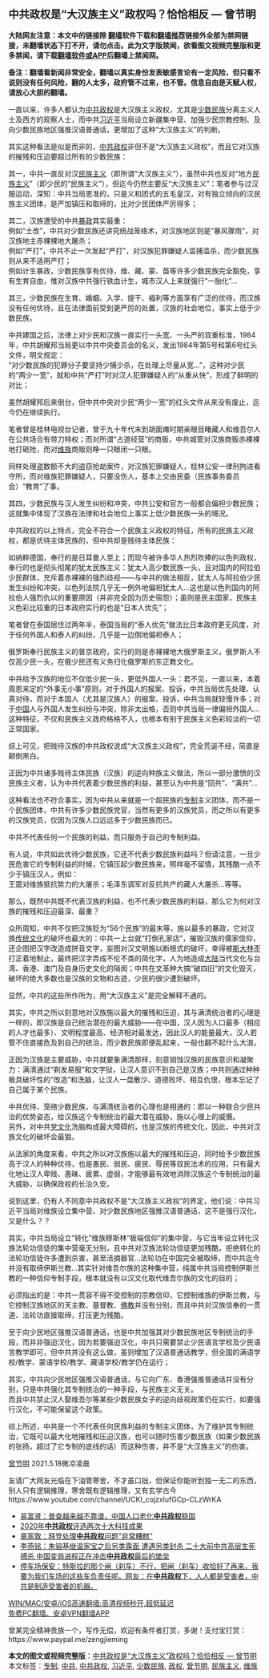  <h2>中共政权是“大汉族主义”政权吗？恰恰相反 — 曾节明</h2> <p class="notice"><b>大陆网友注意：本文中的链接除 <a href="https://github.com/bannedbook/fanqiang" >翻墙</a>软件下载和<a href="https://github.com/killgcd/justmysocks/blob/master/README.md">翻墙推荐</a>链接外全部为禁网链接，未翻墙状态下打不开，请勿点击。此为文字版禁闻，欲看图文视频完整版和更多禁闻，请下载<a href="https://github.com/bannedbook/fanqiang">翻墙软件或APP</a>后翻墙上禁闻网。</p><p>备注：翻墙看新闻非常安全，翻墙以真实身份发表敏感言论有一定风险，但只看不说则没有任何风险，翻的人太多，政府管不过来，也不管。信息自由是天赋人权，请放心大胆的翻墙。</b></p>  <div class="entry"> <p></p> <p>一直以来，许多人都认为<a href="https://www.bannedbook.org/bnews/tag/%e4%b8%ad%e5%85%b1/" class="st_tag internal_tag" rel="tag" title="标签 中共 下的日志">中共</a><a href="https://www.bannedbook.org/bnews/tag/%e6%94%bf%e6%9d%83/" class="st_tag internal_tag" rel="tag" title="标签 政权 下的日志">政权</a>是大汉族主义政权，尤其是<a href="https://www.bannedbook.org/bnews/tag/%E5%B0%91%E6%95%B0%E6%B0%91%E6%97%8F/" class="st_tag internal_tag" rel="tag" title="标签 少数民族 下的日志">少数民族</a>分离主义人士及西方的观察人士，而中共<a href="https://www.bannedbook.org/bnews/tag/%e4%b9%a0%e8%bf%91%e5%b9%b3/" class="st_tag internal_tag" rel="tag" title="标签 习近平 下的日志">习近平</a>当局设立新疆集中营、加强少民宗教控制、及向少数民族地区强推汉语普通话，更增加了这种“大汉族主义”的判断。</p> <p>其实这种看法是似是而非的，<a href="https://www.bannedbook.org/bnews/tag/%e4%b8%ad%e5%85%b1%e6%94%bf%e6%9d%83/" class="st_tag internal_tag" rel="tag" title="标签 中共政权 下的日志">中共政权</a>非但不是“大汉族主义政权”，而且它对汉族的摧残和压迫要超过所有的少数民族：</p> <p>其一，中共一直反对汉<span class='wp_keywordlink'><a href="https://www.bannedbook.org/forum11/topic333.html" title="禁片：民族主义和三座大山" target="_blank">民族主义</a></span>（即所谓“大汉族主义”），虽然中共也反对“地方<a href="https://www.bannedbook.org/bnews/tag/%E6%B0%91%E6%97%8F%E4%B8%BB%E4%B9%89/" class="st_tag internal_tag" rel="tag" title="标签 民族主义 下的日志">民族主义</a>”（即少民的“民族主义”），但迄今仍然主要反“大汉族主义”：笔者参与过汉服运动，深知：中共当局恩准的，只是义和团式的五毛皇汉，对有独立倾向的汉民族主义团体，是严加镇压和取缔的，比对少民团体严厉得多；</p> <p>其二，汉族遭受的中共<span class='wp_keywordlink'><a href="https://www.bannedbook.org/forum11/topic276.html" title="禁片：评中国共产党的暴政" target="_blank">暴政</a></span>其实最重：<br /> 例如“土改”，中共对少数民族还讲究统战笼络术，对汉族地区则是“暴风骤雨”，对汉族地主赤裸裸地大屠杀；<br /> 例如“严打”，中共不止一次发起“严打”，对汉族犯罪嫌疑人滥捕滥杀，而少数民族则从来不适用严打；<br /> 例如计生暴政，少数民族享有优待，维、藏、蒙、苗等许多少数民族完全豁免，享有生育自由，惟对汉族中共强行铁血计生，城市汉人上来就强行“一胎化”&#8230;</p> <p>其三，少数民族在生育、婚姻、入学、提干、福利等方面享有广泛的优待，而汉族没有任何优待，且在法律面前受到更严厉的处置，汉族的社会地位，事实上低于少数民族。</p> <p>中共建国之后，法律上对少民和汉族一直实行一头宽、一头严的双重标准，1984年，中共胡耀邦当局更以中共中央委员会的名义，发出1984年第5号和第6号红头文件，明文规定：<br /> “对少数民族的犯罪分子要坚持少捕少杀，在处理上尽量从宽&#8230;”，这种对少民的“两少一宽”，就和中共“严打”时对汉人犯罪嫌疑人的“从重从快”，形成了鲜明的对比；</p> <p>虽然胡耀邦后来倒台，但中共中央对少民“两少一宽”的红头文件从来没有废止，迄今仍在继续执行。</p> <p>笔者曾是桂林电视台记者，曾于九十年代末到胡面瘫时期亲眼目睹藏人和维吾尔人在公共场合有带刀特权；而对所谓“占道经营”的商贩，中共城管对汉族商贩赤裸裸地打砸抢，而对<a href="https://www.bannedbook.org/bnews/tag/%E7%BB%B4%E6%97%8F/" class="st_tag internal_tag" rel="tag" title="标签 维族 下的日志">维族</a>商贩则睁一只眼闭一只眼。</p>  <p>同样处理盗数额不大的盗窃抢劫案件，对汉族犯罪嫌疑人，桂林公安一律刑拘进看守所，而对维族犯罪嫌疑人，只要没伤人，基本上交由民委（民族事务委员会）“教育”了事。</p> <p>其四，少数民族与汉人发生纠纷和冲突，中共公安和官方一般都会偏袒少数民族；这就集中体现了汉族在法律和社会地位上事实上低少数民族一头的境况。</p> <p>中共政权的以上特点，完全不符合一个民族主义政权的特征，所有的民族主义政权，都是优待主体民族的，但中共却是贱待主体民族：</p> <p>如纳粹德国，奉行的是日耳曼人至上；而现今被许多华人热烈吹捧的以色列政权，奉行的也是彻头彻尾的犹太民族主义：犹太人高少数民族一头，且对国内的阿拉伯少民群体，充斥着赤裸裸的强烈歧视——与中共的做法相反，犹太人与阿拉伯少民发生纠纷和冲突，以色列法院几乎无一例外地偏袒犹太人&#8230;这也是以色列国内的阿拉伯人强烈仇以的重要原因（并非完全因为历史宿怨）；虽则是民主国家，民族主义色彩比较重的日本政府实行的也是“日本人优先”；</p> <p>笔者曾在泰国居住过两年半，泰国当局的“泰人优先”做法比日本政府更无风度，对于任何外国人和泰人的纠纷，几乎是一边倒地偏袒泰人；</p> <p>俄罗斯奉行民族主义的普京政府，实行的则是赤裸裸地大俄罗斯主义，俄罗斯人不仅高少民一头，在俄少民还有义务归化俄罗斯的东正教文化。</p> <p>中共给予汉族的地位不仅低少民一头，更低外国人一头：君不见，一直以来，本着周恩来定的“外事无小事”原则，对于外国人的报案、投诉，中共当局优先处理、认真对待，而对于本国人（尤其是汉族人）的报案、投诉，中共当局就轻慢许多；对于<span class='wp_keywordlink_affiliate'><a href="https://www.bannedbook.org/" title="中国" target="_blank">中国</a></span>人与外国人发生纠纷与冲突，除非太出格，否则中共当局一律偏袒外国人&#8230;这种特征，不仅和民族主义政府格格不入，也根本有别于民族主义色彩较淡的一切正常国家。</p> <p>综上可见，把贱待汉族的中共政权说成“大汉族主义政权”，完全荒诞不经，简直是颠倒黑白。</p> <p>正因为中共诸多贱待主体民族（汉族）的逆向种族主义做法，所以一部分激愤的汉民族主义者，认为中共代表着少数民族的利益，甚至认为中共是“回共”、“满共”&#8230;</p>  <p>这种看法也不符合事实，因为中共从来就是一个超民族的<a href="https://www.bannedbook.org/bnews/tag/%E4%B8%93%E5%88%B6/" class="st_tag internal_tag" rel="tag" title="标签 专制 下的日志">专制</a>主义团体，而不是一个民族团体，中共有许多少数民族党官，当然有更多的汉族党员，而之所以有更多的汉族党员，仅因为汉族人口远远多于少数民族而已。</p> <p>中共不代表任何一个民族的利益，而只服务于自己的专制利益。</p> <p>有人说，中共如此优待少数民族，它还不代表少数民族利益吗？但请注意，一旦少民危害它的专制利益的时候，它镇压起少数民族来，照样毫不留情，其残酷一点不少于镇压汉人，例如：<br /> 王震对维族抵抗势力的大屠杀；毛泽东调军对反抗共产的藏人大屠杀&#8230;等等。</p> <p>那么，既然中共既不代表汉族的利益，也不代表少数民族的利益，那么它为何对汉族的摧残和压迫最深、最重？</p> <p>众所周知，中共不仅把汉族贬为“56个民族”的最末等，施以最多的暴政，它对汉族<span class='wp_keywordlink_affiliate'><a href="https://www.bannedbook.org/bnews/tculture/" title="传统文化" target="_blank">传统文化</a></span>的破坏也最大的：中共一上台就“打倒孔家店”，摧毁汉族的儒家信仰，还企图把汉字改造成拼音文字，妄图对汉文明施以断根式的破坏，幸得被<span class='wp_keywordlink'><a href="https://www.bannedbook.org/forum2/topic1256.html" title="斯大林（上、中、下册）" target="_blank">斯大林</a></span>歪打正着地制止，最终把汉字弄成不伦不类的简化字，人为地造成<span class='wp_keywordlink_affiliate'><a href="https://www.bannedbook.org/" title="大陆" target="_blank">大陆</a></span>当代文化与台湾、香港、澳门及自身历史文化的隔阂；中共在文革种大搞“破四旧”的文化毁灭，破坏的绝大多数也是汉族的文物和古迹，少民的很少遭到破坏。</p> <p>显然，中共的这些所作所为，用“大汉族主义”是完全解释不通的。</p> <p>其实，中共之所以刻意地对汉族施以最大的摧残和压迫，其与满清统治者的心理是一样的，即汉族是自己统治潜在的最大威胁——在中国，汉人因为人口最多（相应的人才也最多）、文明程度最高、经济相对最发达，因此汉人的能量最大，汉人若管不住直接危及到自己的统治，而少数民族即便乱起来，一般也翻不起什么大浪。</p> <p>正因为汉族是主要威胁，中共就要象满清那样，刻意销蚀汉族的民族意识和凝聚力：满清通过“剃发易服”和文字狱，让汉人意识不到自己是汉族；中共则通过种种极具破坏性的“改造”和洗脑，让汉人一盘散沙、道德败坏、相互仇恨，根本忘记了自己属于某个民族。</p> <p>中共优待、笼络少数民族，与满清统治者的心理也是相通的：即以一种联合少民共治的优势姿态，给汉族这个专制统治的最大潜在威胁，施以心理上的威慑。<br /> 另外，对中共<span class='wp_keywordlink'><a href="https://www.bannedbook.org/forum2/topic3.html" title="《解体党文化》" target="_blank">党文化</a></span>洗脑构成最大障碍的，也是汉族的传统文化，因此，中共对汉族文化的破坏会最狠。</p>  <p>从法家的角度来看，中共之所以对汉族施以最大的摧残和压迫，同时给予少数民族高于汉人的种种优待，也是愚民、弱民、疲民、辱民等驭民法术的应用，只有最大化地让汉人卑贱、愚昧、疲累、虚弱，才能够最有效地消除汉族这个专制统治的最大威胁，以确保政权的长治久安。</p> <p>说到这里，仍有人不同意中共政权不是“大汉族主义政权”的界定，他们说：中共习近平当局对维族设立集中营、对少数民族地区强推汉语普通话，这不是强行汉化，又是什么？？</p> <p>其实，中共当局设立“转化”维族穆斯林“极端信仰”的集中营，与它当年设立转化汉族法轮功信徒的集中营毫无分别，且中共对汉族法轮功信徒更加残酷，拒绝转化的法轮功信徒许多遭到杀害，甚至活摘器官&#8230;法轮功在中国完全被取缔，而中共迄今并没有取缔伊斯兰教&#8230;其实针对维吾尔族的这种集中营，纯属中共当局控制伊斯兰教的一种信仰专制手段，根本就没有以汉文化取代维吾尔族的文化的目的；</p> <p>必须指出的是：中共一贯容不得不受控制的宗教信仰，它控制维族的伊斯兰教，与它控制汉族地区的天主教、基督教、<span class='wp_keywordlink'><a href="https://www.qi-gong.me/buddhism/" title="佛教" target="_blank">佛教</a></span>并没有分别，而且中共对汉族信奉的一贯道、法轮功直接取缔，打压更为残酷。</p> <p>至于向少民地区强推汉语普通话，也是中共加强其对少数民族地区专制统治的手段，而并非强迫汉化，因为若要强迫汉化，中共只需要禁止少民语言学校及少民语言教学即可，但中共并没有这么做，虽则增加了汉语普通话教学，但全国的满语学校/教学、蒙语学校/教学、藏语学校/教学仍在运行；</p> <p>其实，中共向少民地区强推汉语普通话，与它向广东、香港强推普通话并没有分别，只是中共强化其专制统治的一种手段，与民族主义无关。<br /> 而且中共禁止汉人娶维吾尔等某些少数民族女子的逆向歧视政策仍在实行，如要强行汉化，不可能保留这个政策。</p> <p>综上所述，中共是一个不代表任何民族利益的专制主义团体，为了维护其专制统治，它既可以最大化地摧残和压迫汉族，也可以随时伤害少数民族（如果少数民族的张扬，超过了它专制的底线的话）而这种伤害，并不是“大汉族主义”的伤害。</p> <p><a href="https://www.bannedbook.org/bnews/tag/%e6%9b%be%e8%8a%82%e6%98%8e/" class="st_tag internal_tag" rel="tag" title="标签 曾节明 下的日志">曾节明</a> 2021.5.18微凉凌晨</p> <p>友请广大网友光临在下油管寒舍，不才虽口拙，但保证你能听到独一无二的东西，别人只有逻辑推理，寒舍既有逻辑推理，又有玄学古今<br /> https://www.youtube.com/channel/UCKI_cojzxlufGCp-CLzWrKA</p>  <ul class='op-related-articles' title='相关阅读'> <li><a href='https://www.bannedbook.org/bnews/headline/20210518/1548415.html' target='_blank'>易富贤：普查越来越不靠谱，中国人口老化<b>中共政权</b>稳固</a></li> <li><a href='https://www.bannedbook.org/bnews/baitai/20210513/1545437.html' target='_blank'>2020年<b>中共政权</b>评选两次十大科技成果</a></li> <li><a href='https://www.bannedbook.org/bnews/cnnews/20210511/1544357.html' target='_blank'>章家敦：拜登处理<b>中共政权</b>问题“非常糟糕”</a></li> <li><a href='https://www.bannedbook.org/bnews/comments/20210426/1534000.html' target='_blank'>李燕铭：朱镕基继温家宝之后另类露面 遭遇另类封杀 二十大前中共高层生死搏杀 中国变局进程正在冲击<b>中共政权</b>最后的堡垒</a></li> <li><a href='https://www.bannedbook.org/bnews/bannedvideo/20210423/1532221.html' target='_blank'>停车场保安：特斯拉的那个闸（刹车）不行，把闸（刹车）收拾好了再来，我要为我们车场的这些车负责任呢。网友：在<b>中共政权</b>下，人人都是受害者，中共是制造受害者的机器。</a></li> </ul> <p class="texttj"> <a href="https://github.com/bannedbook/fanqiang/wiki/V2ray%E6%9C%BA%E5%9C%BA" target="_blank">WIN/MAC/安卓/iOS高速翻墙:高清视频秒开,超低延迟</a><br/> <a href="https://github.com/bannedbook/fanqiang/wiki/%E7%A6%81%E9%97%BB%E7%BD%91%E5%AE%89%E5%8D%93%E7%BF%BB%E5%A2%99%E6%96%B0%E9%97%BBAPP" target="_blank">免费PC翻墙、安卓VPN翻墙APP</a></p><p>曾某完全精神贵族一个，写作无偿，欢迎有条件者打赏，多谢！支付宝打赏：<br /> https://www.paypal.me/zengjieming</p><a name='sharetosocial'></a>       <div><b>本文的图文或视频完整版</b>：<a href='https://www.bannedbook.org/bnews/comments/20210518/1548848.html'>中共政权是“大汉族主义”政权吗？恰恰相反 — 曾节明</a></div>  </div><!--END ENTRY--> <div class="postfooter"> <div>本文标签：<a href="https://www.bannedbook.org/bnews/tag/%E4%B8%93%E5%88%B6/" rel="tag">专制</a>, <a href="https://www.bannedbook.org/bnews/tag/%e4%b8%ad%e5%85%b1/" rel="tag">中共</a>, <a href="https://www.bannedbook.org/bnews/tag/%e4%b8%ad%e5%85%b1%e6%94%bf%e6%9d%83/" rel="tag">中共政权</a>, <a href="https://www.bannedbook.org/bnews/tag/%e4%b9%a0%e8%bf%91%e5%b9%b3/" rel="tag">习近平</a>, <a href="https://www.bannedbook.org/bnews/tag/%E5%B0%91%E6%95%B0%E6%B0%91%E6%97%8F/" rel="tag">少数民族</a>, <a href="https://www.bannedbook.org/bnews/tag/%e6%94%bf%e6%9d%83/" rel="tag">政权</a>, <a href="https://www.bannedbook.org/bnews/tag/%e6%9b%be%e8%8a%82%e6%98%8e/" rel="tag">曾节明</a>, <a href="https://www.bannedbook.org/bnews/tag/%E6%B0%91%E6%97%8F%E4%B8%BB%E4%B9%89/" rel="tag">民族主义</a>, <a href="https://www.bannedbook.org/bnews/tag/%E7%BB%B4%E6%97%8F/" rel="tag">维族</a></div>  </div><!--END POSTFOOTER--> 